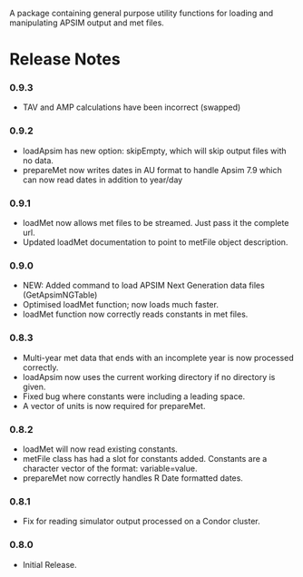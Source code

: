 A package containing general purpose utility functions for loading and manipulating APSIM output and met files.

Release Notes
=============

### 0.9.3

-   TAV and AMP calculations have been incorrect (swapped)

### 0.9.2

-   loadApsim has new option: skipEmpty, which will skip output files with no data.
-   prepareMet now writes dates in AU format to handle Apsim 7.9 which can now read dates in addition to year/day

### 0.9.1

-   loadMet now allows met files to be streamed. Just pass it the complete url.
-   Updated loadMet documentation to point to metFile object description.

### 0.9.0

-   NEW: Added command to load APSIM Next Generation data files (GetApsimNGTable)
-   Optimised loadMet function; now loads much faster.
-   loadMet function now correctly reads constants in met files.

### 0.8.3

-   Multi-year met data that ends with an incomplete year is now processed correctly.
-   loadApsim now uses the current working directory if no directory is given.
-   Fixed bug where constants were including a leading space.
-   A vector of units is now required for prepareMet.

### 0.8.2

-   loadMet will now read existing constants.
-   metFile class has had a slot for constants added. Constants are a character vector of the format: variable=value.
-   prepareMet now correctly handles R Date formatted dates.

### 0.8.1

-   Fix for reading simulator output processed on a Condor cluster.

### 0.8.0

-   Initial Release.
